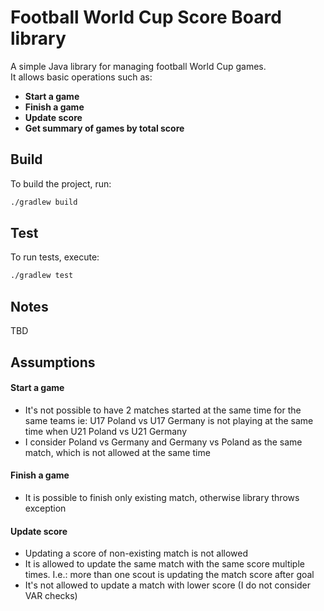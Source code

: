 # Football World Cup Score Board library

A simple Java library for managing football World Cup games.  
It allows basic operations such as:
- **Start a game**
- **Finish a game** 
- **Update score**
- **Get summary of games by total score**

## Build

To build the project, run:

```bash
./gradlew build
```

## Test

To run tests, execute:

```bash
./gradlew test
```

## Notes
TBD

## Assumptions 

#### Start a game
- It's not possible to have 2 matches started at the same time for the same teams ie: 
U17 Poland vs U17 Germany is not playing at the same time when U21 Poland vs U21 Germany
- I consider Poland vs Germany and Germany vs Poland as the same match, which is not allowed at the same time
#### Finish a game
- It is possible to finish only existing match, otherwise library throws exception
#### Update score
- Updating a score of non-existing match is not allowed
- It is allowed to update the same match with the same score multiple times. 
I.e.: more than one scout is updating the match score after goal
- It's not allowed to update a match with lower score (I do not consider VAR checks)